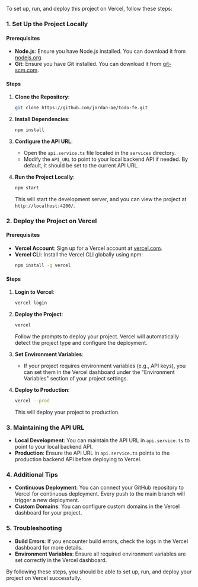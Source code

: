 To set up, run, and deploy this project on Vercel, follow these steps:

### 1. **Set Up the Project Locally**

#### Prerequisites
- **Node.js**: Ensure you have Node.js installed. You can download it from [nodejs.org](https://nodejs.org/).
- **Git**: Ensure you have Git installed. You can download it from [git-scm.com](https://git-scm.com/).

#### Steps
1. **Clone the Repository**:
   ```bash
   git clone https://github.com/jordan-ae/todo-fe.git
   ```

2. **Install Dependencies**:
   ```bash
   npm install
   ```

3. **Configure the API URL**:
   - Open the `api.service.ts` file located in the `services` directory.
   - Modify the `API_URL` to point to your local backend API if needed. By default, it should be set to the current API URL.

4. **Run the Project Locally**:
   ```bash
   npm start
   ```
   This will start the development server, and you can view the project at `http://localhost:4200/`.

### 2. **Deploy the Project on Vercel**

#### Prerequisites
- **Vercel Account**: Sign up for a Vercel account at [vercel.com](https://vercel.com/).
- **Vercel CLI**: Install the Vercel CLI globally using npm:
  ```bash
  npm install -g vercel
  ```

#### Steps
1. **Login to Vercel**:
   ```bash
   vercel login
   ```

2. **Deploy the Project**:
   ```bash
   vercel
   ```
   Follow the prompts to deploy your project. Vercel will automatically detect the project type and configure the deployment.

3. **Set Environment Variables**:
   - If your project requires environment variables (e.g., API keys), you can set them in the Vercel dashboard under the "Environment Variables" section of your project settings.

4. **Deploy to Production**:
   ```bash
   vercel --prod
   ```
   This will deploy your project to production.

### 3. **Maintaining the API URL**

- **Local Development**: You can maintain the API URL in `api.service.ts` to point to your local backend API.
- **Production**: Ensure the API URL in `api.service.ts` points to the production backend API before deploying to Vercel.

### 4. **Additional Tips**

- **Continuous Deployment**: You can connect your GitHub repository to Vercel for continuous deployment. Every push to the main branch will trigger a new deployment.
- **Custom Domains**: You can configure custom domains in the Vercel dashboard for your project.

### 5. **Troubleshooting**

- **Build Errors**: If you encounter build errors, check the logs in the Vercel dashboard for more details.
- **Environment Variables**: Ensure all required environment variables are set correctly in the Vercel dashboard.

By following these steps, you should be able to set up, run, and deploy your project on Vercel successfully.
